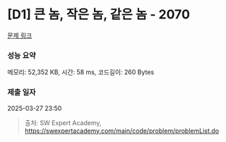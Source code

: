# [D1] 큰 놈, 작은 놈, 같은 놈 - 2070 

[문제 링크](https://swexpertacademy.com/main/code/problem/problemDetail.do?contestProbId=AV5QQ6qqA40DFAUq) 

### 성능 요약

메모리: 52,352 KB, 시간: 58 ms, 코드길이: 260 Bytes

### 제출 일자

2025-03-27 23:50



> 출처: SW Expert Academy, https://swexpertacademy.com/main/code/problem/problemList.do